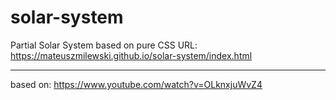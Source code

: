# solar-system
Partial Solar System based on pure CSS
URL: https://mateuszmilewski.github.io/solar-system/index.html


----------------------------------------------------------------------


based on: https://www.youtube.com/watch?v=OLknxjuWvZ4


